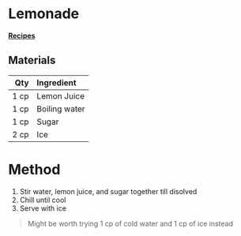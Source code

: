 # Lemonade
[**Recipes**](recipe.md)
## Materials

|Qty|Ingredient|
|-:|:-|
|1 cp|Lemon Juice|
|1 cp|Boiling water|
|1 cp|Sugar|
|2 cp|Ice|

# Method

1. Stir water, lemon juice, and sugar together till disolved
2. Chill until cool
3. Serve with ice


> Might be worth trying 1 cp of cold water and 1 cp of ice instead